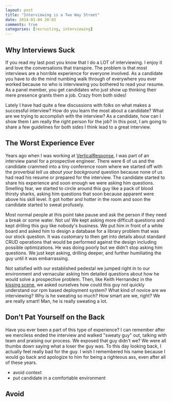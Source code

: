 ```yaml
---
layout: post
title: "Interviewing is a Two Way Street"
date: 2014-01-04 20:03
comments: true
categories: [recruiting, interviewing]
---
```


## Why Interviews Suck

If you read my last post you know that I do a LOT of interviewing.  I enjoy it and love the
conversations that transpire.  The problem is that most interviews are a horrible experience for
everyone involved.  As a candidate you have to do the mind numbing walk through of everywhere you
ever worked because no who is interviewing you bothered to read your resume.  As a panel member, you
get candidates who just show up thinking their mere presence grants them a job.  Crazy from both
sides!

<!--more-->

Lately I have had quite a few discussions with folks on what makes a successful interview?  How do
you learn the most about a candidate?  What are we trying to accomplish with the interview?  As a
candidate, how can I show them I am really the right person for the job?  In this post, I am going
to share a few guidelines for both sides I think lead to a great interview.

## The Worst Experience Ever

Years ago when I was working at <a href="http://www.verticalresponse.com"
target="_blank">VerticalResponse</a>, I was part of an interview panel for a prospective engineer.
There were 6 of us and the candidate crammed into a tiny conference room where we started off with
the proverbial _tell us about your background_ question because none of us had read his resume or
prepared for the interview.  The candidate started to share his experience and soon enough we were
asking him questions.  Smelling fear, we started to circle around this guy like a pack of blood
thirsty sharks, asking him questions that soon because apparent were above his skill level.  It got
hotter and hotter in the room and soon the candidate started to sweat profusely.

Most normal people at this point take pause and ask the person if they need a break or some water.
Not us!  We kept asking more difficult questions and kept drilling this guy like nobody's business.
We put him in front of a white board and asked him to design a database for a library problem that
was our stock question. It was customary to then get into details about standard CRUD operations
that would be performed against the design including possible optimizations.  He was doing poorly
but we didn't stop asking him questions.  We just kept asking, drilling deeper, and further
humiliating the guy until it was embarrassing.

Not satisfied with our established pedestal we jumped right in to our environment and vernacular
asking him detailed questions about how he would solve a prospective problem.  Then, like Keith
Hernandez in the <a href="http://youtu.be/Lr0ggLKhH1I" target="_blank">kissing scene</a>, we asked
ourselves how could this guy not quickly understand our rpm based deployment system?  What kind of
novice are we interviewing?  Why is he sweating so much?  How smart are we, right?  We are really
smart!  Man, he is really sweating a lot.  

## Don't Pat Yourself on the Back

Have you ever been a part of this type of experience?  I can remember after we merciless ended the
interview and walked "sweaty guy" out, talking with team and praising our process.  We exposed that
guy didn't we?  We were all thumbs down saying what a loser the guy was.  To this day looking back,
I actually feel really bad for the guy.  I wish I remembered his name because I would go back and
apologize to him for being a righteous ass, even after all of these years.


- avoid context
- put candidate in a comfortable environment

## Avoid 



